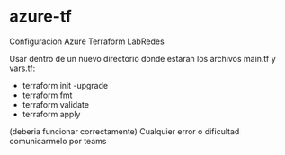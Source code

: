 # azure-tf
Configuracion Azure Terraform LabRedes


Usar dentro de un nuevo directorio donde estaran los archivos main.tf y vars.tf:

- terraform init -upgrade 
- terraform fmt 
- terraform validate 
- terraform apply

(deberia funcionar correctamente)
Cualquier error o dificultad comunicarmelo por teams
